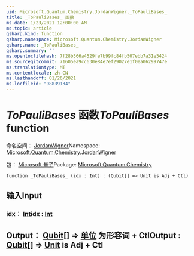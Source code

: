```yaml
---
uid: Microsoft.Quantum.Chemistry.JordanWigner._ToPauliBases_
title: _ToPauliBases_ 函数
ms.date: 1/23/2021 12:00:00 AM
ms.topic: article
qsharp.kind: function
qsharp.namespace: Microsoft.Quantum.Chemistry.JordanWigner
qsharp.name: _ToPauliBases_
qsharp.summary: ''
ms.openlocfilehash: 7f28b566a4529fe7b99fc84fb507ebb7a31e5424
ms.sourcegitcommit: 71605ea9cc630e84e7ef29027e1f0ea06299747e
ms.translationtype: MT
ms.contentlocale: zh-CN
ms.lasthandoff: 01/26/2021
ms.locfileid: "98839134"
---
```

# <a name="_topaulibases_-function"></a><span data-ttu-id="3a9be-102">_ToPauliBases_ 函数</span><span class="sxs-lookup"><span data-stu-id="3a9be-102">_ToPauliBases_ function</span></span>

<span data-ttu-id="3a9be-103">命名空间： [JordanWigner](xref:Microsoft.Quantum.Chemistry.JordanWigner)</span><span class="sxs-lookup"><span data-stu-id="3a9be-103">Namespace: [Microsoft.Quantum.Chemistry.JordanWigner](xref:Microsoft.Quantum.Chemistry.JordanWigner)</span></span>

<span data-ttu-id="3a9be-104">包： [Microsoft 量子](https://nuget.org/packages/Microsoft.Quantum.Chemistry)</span><span class="sxs-lookup"><span data-stu-id="3a9be-104">Package: [Microsoft.Quantum.Chemistry](https://nuget.org/packages/Microsoft.Quantum.Chemistry)</span></span>




```qsharp
function _ToPauliBases_ (idx : Int) : (Qubit[] => Unit is Adj + Ctl)
```


## <a name="input"></a><span data-ttu-id="3a9be-105">输入</span><span class="sxs-lookup"><span data-stu-id="3a9be-105">Input</span></span>

### <a name="idx--int"></a><span data-ttu-id="3a9be-106">idx： [Int](xref:microsoft.quantum.lang-ref.int)</span><span class="sxs-lookup"><span data-stu-id="3a9be-106">idx : [Int](xref:microsoft.quantum.lang-ref.int)</span></span>





## <a name="output--qubit--unit--is-adj--ctl"></a><span data-ttu-id="3a9be-107">Output： [Qubit](xref:microsoft.quantum.lang-ref.qubit)[] => [单位](xref:microsoft.quantum.lang-ref.unit)  为形容词 + Ctl</span><span class="sxs-lookup"><span data-stu-id="3a9be-107">Output : [Qubit](xref:microsoft.quantum.lang-ref.qubit)[] => [Unit](xref:microsoft.quantum.lang-ref.unit)  is Adj + Ctl</span></span>

